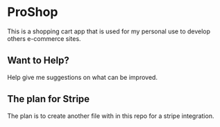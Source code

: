 # ProShop
This is a shopping cart app that is used for my personal use to develop others e-commerce sites.

## Want to Help?
Help give me suggestions on what can be improved.

## The plan for Stripe
The plan is to create another file with in this repo for a stripe integration.
